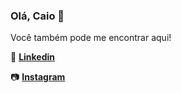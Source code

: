 ### Olá, __Caio__ 👋

Você também pode me encontrar aqui!

:briefcase: [__Linkedin__](https://www.linkedin.com/in/caio-willian-b4070ab6/)

:camera: [__Instagram__](https://www.instagram.com/cwillian40/?hl=pt-br)


